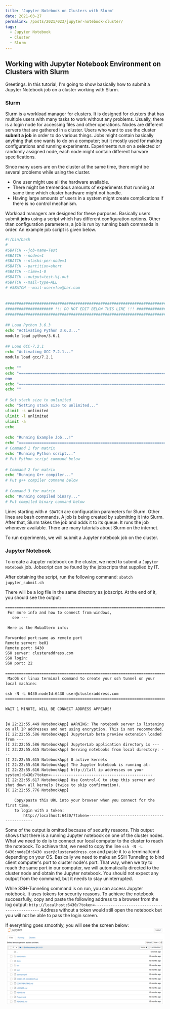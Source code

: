```yaml
---
title: 'Jupyter Notebook on Clusters with Slurm'
date: 2021-03-27
permalink: /posts/2021/023/jupyter-notebook-cluster/
tags:
  - Jupyter Notebook
  - Cluster
  - Slurm
---
```


## Working with Jupyter Notebook Environment on Clusters with Slurm

Greetings. In this tutorial, I'm going to show basically how to submit a Jupyter Notebook job on a cluster working with Slurm.

### Slurm

Slurm is a workload manager for clusters. It is designed for clusters that has multiple users with many tasks to work without any problems. Usually, there is a login node for accessing files and other operations. Nodes are different servers that are gathered in a cluster. Users who want to use the cluster **submit a job** in order to do various things. Jobs might contain basically anything that one wants to do on a computer; but it mostly used for making configurations and running experiments. Experiments run on a selected or randomly assigned node, each node might contain different harware specifications.

Since many users are on the cluster at the same time, there might be several problems while using the cluster.

- One user might use all the hardware available.
- There might be tremendous amounts of experiments that running at same time which cluster hardware might not handle.
- Having large amounts of users in a system might create complications if there is no control mechanism.

Workload managers are designed for these purposes. Basically users submit **jobs** using a script which has different configuration options. Other than configuration parameters, a job is run by running bash commands in order. An example job script is given below.


```bash
#!/bin/bash
#
#SBATCH --job-name=Test
#SBATCH --nodes=1
#SBATCH --ntasks-per-node=1
#SBATCH --partition=short
#SBATCH --time=1-0
#SBATCH --output=test-%j.out
#SBATCH --mail-type=ALL
# #SBATCH --mail-user=foo@bar.com


################################################################################
##################### !!! DO NOT EDIT BELOW THIS LINE !!! ######################
################################################################################

## Load Python 3.6.3
echo "Activating Python 3.6.3..."
module load python/3.6.1

## Load GCC-7.2.1
echo "Activating GCC-7.2.1..."
module load gcc/7.2.1

echo ""
echo "======================================================================================"
env
echo "======================================================================================"
echo ""

# Set stack size to unlimited
echo "Setting stack size to unlimited..."
ulimit -s unlimited
ulimit -l unlimited
ulimit -a
echo

echo "Running Example Job...!"
echo "==============================================================================="
# Command 1 for matrix
echo "Running Python script..."
# Put Python script command below

# Command 2 for matrix
echo "Running G++ compiler..."
# Put g++ compiler command below

# Command 3 for matrix
echo "Running compiled binary..."
# Put compiled binary command below
```

Lines starting with `# SBATCH` are configuration parameters for Slurm. Other lines are bash commands. A job is being created by submitting it into Slurm. After that, Slurm takes the job and adds it to its queue. It runs the job whenever available. There are many tutorials about Slurm on the internet.

To run experiments, we will submit a Jupyter notebook job on the cluster.

### Jupyter Notebook

To create a Jupyter notebook on the cluster, we need to submit a `Jupyter Notebook` job. Jobscript can be found by the jobscripts that supplied by IT.

After obtaining the script, run the following command: `sbatch jupyter_submit.sh`

There will be a log file in the same directory as jobscript. At the end of it, you should see the output:

```
====================================================================================
 For more info and how to connect from windows,
   see ---

 Here is the MobaXterm info:

Forwarded port:same as remote port
Remote server: be01
Remote port: 6430
SSH server: clusteraddress.com
SSH login: 
SSH port: 22

====================================================================================
 MacOS or linux terminal command to create your ssh tunnel on your local machine:

ssh -N -L 6430:nodeId:6430 user@clusteraddress.com
====================================================================================

WAIT 1 MINUTE, WILL BE CONNECT ADDRESS APPEARS!


[W 22:22:55.449 NotebookApp] WARNING: The notebook server is listening on all IP addresses and not using encryption. This is not recommended.
[I 22:22:55.586 NotebookApp] JupyterLab beta preview extension loaded from ---
[I 22:22:55.586 NotebookApp] JupyterLab application directory is ---
[I 22:22:55.615 NotebookApp] Serving notebooks from local directory: ---
[I 22:22:55.615 NotebookApp] 0 active kernels
[I 22:22:55.616 NotebookApp] The Jupyter Notebook is running at:
[I 22:22:55.616 NotebookApp] http://[all ip addresses on your system]:6430/?token=---------------------------------------------
[I 22:22:55.617 NotebookApp] Use Control-C to stop this server and shut down all kernels (twice to skip confirmation).
[C 22:22:55.776 NotebookApp]

    Copy/paste this URL into your browser when you connect for the first time,
    to login with a token:
        http://localhost:6430/?token=---------------------------------------------

```

Some of the output is omitted because of security reasons. This output shows that there is a running Jupyter notebook on one of the cluster nodes. What we need to do is to connect our local computer to the cluster to reach the notebook. To achieve that, we need to copy the line `ssh -N -L 6430:nodeId:6430 user@clusteraddress.com` and paste it to a terminal/cmd depending on your OS. Basically we need to make an SSH Tunneling to bind client computer's port to cluster node's port. That way, when we try to reach the same port in our computer, we will automatically directed to the cluster node and obtain the Jupyter notebook. You should not expect any output from the command, but it needs to stay uninterrupted.

While SSH-Tunneling command is on run, you can access Jupyter notebook. It uses tokens for security reasons. To achieve the notebook successfully, copy and paste the following address to a browser from the log output: `http://localhost:6430/?token=---------------------------------------------` Address without a token would still open the notebook but you will not be able to pass the login screen.

If everything goes smoothly, you will see the screen below:
<img src='/images/jupyter-notebook-main-page.png'>
